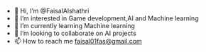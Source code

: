 - 👋 Hi, I’m @FaisalAlshathri
- 👀 I’m interested in Game development,AI and Machine learning 
- 🌱 I’m currently learning Machine learning 
- 💞️ I’m looking to collaborate on AI projects 
- 📫 How to reach me faisal01fas@gmail.com

<!---
FaisalAlshathri/FaisalAlshathri is a ✨ special ✨ repository because its `README.md` (this file) appears on your GitHub profile.
You can click the Preview link to take a look at your changes.
--->
